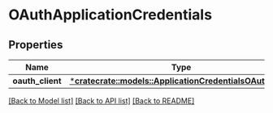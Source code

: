 # OAuthApplicationCredentials

## Properties
Name | Type | Description | Notes
------------ | ------------- | ------------- | -------------
**oauth_client** | [***cratecrate::models::ApplicationCredentialsOAuthClient**](ApplicationCredentialsOAuthClient.md) |  | [optional] 

[[Back to Model list]](../README.md#documentation-for-models) [[Back to API list]](../README.md#documentation-for-api-endpoints) [[Back to README]](../README.md)


